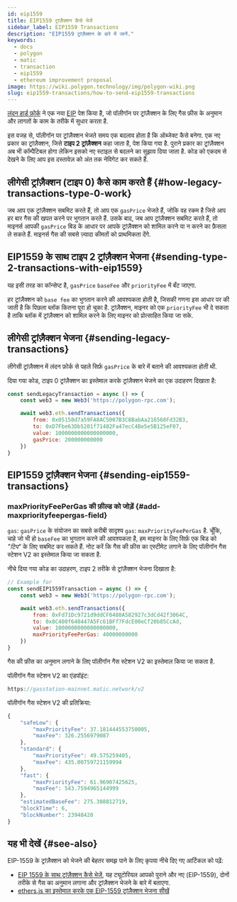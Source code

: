 ```yaml
---
id: eip1559
title: EIP1559 ट्रांज़ैक्शन कैसे भेजें
sidebar_label: EIP1559 Transactions
description: "EIP1559 ट्रांज़ैक्शन के बारे में जानें."
keywords:
  - docs
  - polygon
  - matic
  - transaction
  - eip1559
  - ethereum improvement proposal
image: https://wiki.polygon.technology/img/polygon-wiki.png
slug: eip1559-transactions/how-to-send-eip1559-transactions
---
```


[लंदन हार्ड फ़ोर्क](https://blog.polygon.technology/eip-1559-upgrades-are-going-live-on-polygon-mainnet/) ने एक नया [EIP](https://eips.ethereum.org/EIPS/eip-1559) पेश किया है, जो पॉलीगॉन पर ट्रांज़ैक्शन के लिए गैस फ़ीस के अनुमान और लागतों के काम के तरीके में सुधार करता है.

इस वजह से, पॉलीगॉन पर ट्रांज़ैक्शन भेजते समय एक बदलाव होता है कि ऑब्जेक्ट कैसे बनेगा. एक नए प्रकार का ट्रांज़ैक्शन, जिसे **टाइप 2 ट्रांज़ैक्शन** कहा जाता है, पेश किया गया है. पुराने प्रकार का ट्रांज़ैक्शन अब भी कॉम्पैटिबल होगा लेकिन इसको नए स्टाइल से बदलने का सुझाव दिया जाता है. कोड को एकदम से देखने के लिए आप इस दस्तावेज़ को अंत तक नेविगेट कर सकते हैं.

## लीगेसी ट्रांज़ैक्शन (टाइप 0) कैसे काम करते हैं {#how-legacy-transactions-type-0-work}

जब आप एक ट्रांज़ैक्शन सबमिट करते हैं, तो आप एक `gasPrice` भेजते हैं, जोकि वह रकम है जिसे आप हर बार गैस की खपत करने पर भुगतान करते हैं. उसके बाद, जब आप ट्रांज़ैक्शन सबमिट करते हैं, तो माइनर्स आपकी `gasPrice` बिड के आधार पर आपके ट्रांज़ैक्शन को शामिल करने या न करने का फ़ैसला ले सकते हैं. माइनर्स गैस की सबसे ज़्यादा कीमतों को प्राथमिकता देंगे.

## EIP1559 के साथ टाइप 2 ट्रांज़ैक्शन भेजना {#sending-type-2-transactions-with-eip1559}

यह इसी तरह का कॉन्सेप्ट है, `gasPrice` `baseFee` और `priorityFee` में बँट जाएगा.

हर ट्रांज़ैक्शन को `base fee` का भुगतान करने की आवश्यकता होती है, जिसकी गणना इस आधार पर की जाती है कि पिछला ब्लॉक कितना पूरा हो चुका है. ट्रांज़ैक्शन, माइनर को एक `priorityFee` भी दे सकता है ताकि ब्लॉक में ट्रांज़ैक्शन को शामिल करने के लिए माइनर को प्रोत्साहित किया जा सके.

## लीगेसी ट्रांज़ैक्शन भेजना {#sending-legacy-transactions}

लीगेसी ट्रांज़ैक्शन में लंदन फ़ोर्क से पहले सिर्फ़ `gasPrice` के बारे में बताने की आवश्यकता होती थी.

दिया गया कोड, टाइप 0 ट्रांज़ैक्शन का इस्तेमाल करके ट्रांज़ैक्शन भेजने का एक उदाहरण दिखाता है:

```jsx
const sendLegacyTransaction = async () => {
    const web3 = new Web3('https://polygon-rpc.com');

    await web3.eth.sendTransactions({
        from: 0x05158d7a59FA8AC5007B3C8BabAa216568Fd32B3,
        to: 0xD7Fbe63Db5201f71482Fa47ecC4Be5e5B125eF07,
        value: 1000000000000000000,
        gasPrice: 200000000000
    })
}
```

## EIP1559 ट्रांज़ैक्शन भेजना {#sending-eip1559-transactions}

### maxPriorityFeePerGas की फ़ील्ड को जोड़ें {#add-maxpriorityfeepergas-field}

`gas`: `gasPrice` के संयोजन का सबसे करीबी सादृश्य `gas`: `maxPriorityFeePerGas` है. चूँकि, चाहे जो भी हो `baseFee` का भुगतान करने की आवश्यकता है, हम माइनर के लिए सिर्फ़ एक बिड को *"टिप"* के लिए सबमिट कर सकते हैं. नोट करें कि गैस की फ़ीस का एस्टीमेट लगाने के लिए पॉलीगॉन गैस स्टेशन V2 का इस्तेमाल किया जा सकता है.

नीचे दिया गया कोड का उदाहरण, टाइप 2 तरीके से ट्रांज़ैक्शन भेजना दिखाता है:

```jsx
// Example for
const sendEIP1559Transaction = async () => {
    const web3 = new Web3('https://polygon-rpc.com');

    await web3.eth.sendTransactions({
        from: 0xFd71Dc9721d9ddCF0480A582927c3dCd42f3064C,
        to: 0x8C400f640447A5Fc61BFf7FdcE00eCf20b85CcAd,
        value: 1000000000000000000,
        maxPriorityFeePerGas: 40000000000
    })
}
```

गैस की फ़ीस का अनुमान लगाने के लिए पॉलीगॉन गैस स्टेशन V2 का इस्तेमाल किया जा सकता है.

पॉलीगॉन गैस स्टेशन V2 का एंडपॉइंट:

```jsx
https://gasstation-mainnet.matic.network/v2
```

पॉलीगॉन गैस स्टेशन V2 की प्रतिक्रिया:

```jsx
{
	"safeLow": {
		"maxPriorityFee": 37.181444553750005,
		"maxFee": 326.2556979087
	},
	"standard": {
		"maxPriorityFee": 49.575259405,
		"maxFee": 435.00759721159994
	},
	"fast": {
		"maxPriorityFee": 61.96907425625,
		"maxFee": 543.7594965144999
	},
	"estimatedBaseFee": 275.308812719,
	"blockTime": 6,
	"blockNumber": 23948420
}
```

## यह भी देखें {#see-also}

EIP-1559 के ट्रांज़ैक्शन को भेजने की बेहतर समझ पाने के लिए कृपया नीचे दिए गए आर्टिकल को पढ़ें:

* [EIP 1559 के साथ ट्रांज़ैक्शन कैसे भेजें](https://docs.alchemy.com/alchemy/guides/eip-1559/send-tx-eip-1559), यह ट्यूटोरियल आपको पुराने और नए (EIP-1559), दोनों तरीके से गैस का अनुमान लगाना और ट्रांज़ैक्शन भेजने के बारे में बताएगा.
* [ethers.js का इस्तेमाल करके एक EIP-1559 ट्रांज़ैक्शन भेजना सीखें](https://www.quicknode.com/guides/web3-sdks/how-to-send-an-eip-1559-transaction)

